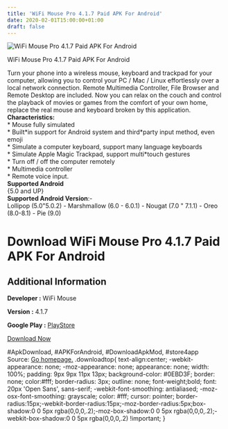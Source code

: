 ```yaml
---
title: 'WiFi Mouse Pro 4.1.7 Paid APK For Android'
date: 2020-02-01T15:00:00+01:00
draft: false
---
```


![WiFi Mouse Pro 4.1.7 Paid APK For Android](https://i1.wp.com/apkhome.net/wp-content/uploads/2020/02/WiFi-Mouse-Pro-4.1.7-Paid.png "WiFi Mouse Pro 4.1.7 Paid APK For Android")

  

WiFi Mouse Pro 4.1.7 Paid APK For Android

Turn your phone into a wireless mouse, keyboard and trackpad for your computer, allowing you to control your PC / Mac / Linux effortlessly over a local network connection. Remote Multimedia Controller, File Browser and Remote Desktop are included. Now you can relax on the couch and control the playback of movies or games from the comfort of your own home, replace the real mouse and keyboard broken by this application.  
**Characteristics:**  
\* Mouse fully simulated  
\* Built\*in support for Android system and third\*party input method, even emoji  
\* Simulate a computer keyboard, support many language keyboards  
\* Simulate Apple Magic Trackpad, support multi\*touch gestures  
\* Turn off / off the computer remotely  
\* Multimedia controller  
\* Remote voice input.  
**Supported Android**  
{5.0 and UP}  
**Supported Android Version**:-  
Lollipop (5.0"5.0.2) - Marshmallow (6.0 - 6.0.1) - Nougat (7.0 " 7.1.1) - Oreo (8.0-8.1) - Pie (9.0)

Download WiFi Mouse Pro 4.1.7 Paid APK For Android
==================================================

Additional Information
----------------------

**Developer :** WiFi Mouse

**Version :** 4.1.7

**Google Play :** [PlayStore](https://play.google.com/store/apps/details?id=com.necta.wifimouse)

  

[Download Now](https://store4app.co/post/wifi-mouse-pro-4-1-7-paid-apk-for-android_1580545159)

  
#ApkDownload, #APKForAndroid, #DownloadApkMod, #store4app  
Source: [Go homepage.](https://store4app.co/post/wifi-mouse-pro-4-1-7-paid-apk-for-android_1580545159) .downloadtop{ text-align:center; -webkit-appearance: none; -moz-appearance: none; appearance: none; width: 100%; padding: 9px 9px 11px 13px; background-color: #0EBD3F; border: none; color:#fff; border-radius: 3px; outline: none; font-weight;bold; font: 20px 'Open Sans', sans-serif; -webkit-font-smoothing: antialiased; -moz-osx-font-smoothing: grayscale; color: #fff; cursor: pointer; border-radius:15px;-webkit-border-radius:15px;-moz-border-radius:5px;box-shadow:0 0 5px rgba(0,0,0,.2);-moz-box-shadow:0 0 5px rgba(0,0,0,.2);-webkit-box-shadow:0 0 5px rgba(0,0,0,.2) !important; }
